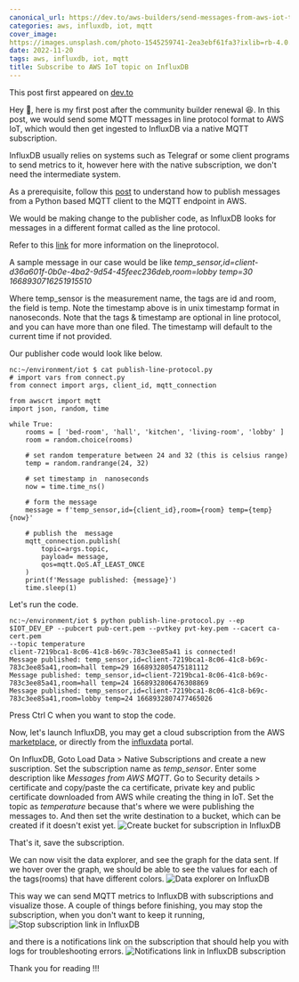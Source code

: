```yaml
---
canonical_url: https://dev.to/aws-builders/send-messages-from-aws-iot-to-influxdb-via-native-mqtt-subscription-3366
categories: aws, influxdb, iot, mqtt
cover_image: 
https://images.unsplash.com/photo-1545259741-2ea3ebf61fa3?ixlib=rb-4.0.3&ixid=MnwxMjA3fDB8MHxwaG90by1wYWdlfHx8fGVufDB8fHx8&auto=format&fit=crop&w=1770&q=80
date: 2022-11-20
tags: aws, influxdb, iot, mqtt
title: Subscribe to AWS IoT topic on InfluxDB
---
```


This post first appeared on [dev.to](https://dev.to/aws-builders/harperdb-on-eks-1bcb)

Hey :wave:, here is my first post after the community builder renewal :satisfied:. In this post, we would send some MQTT messages in line 
protocol format to AWS IoT, which would then get ingested to InfluxDB via a native MQTT subscription.

InfluxDB usually relies on systems such as Telegraf or some client programs to send metrics to it, however here with the native 
subscription, we don't need the intermediate system. 

As a prerequisite, follow this [post](https://dev.to/aws-builders/aws-iot-pubsub-over-mqtt-1oig) to understand how to publish messages from 
a Python based MQTT client to the MQTT endpoint in AWS.

We would be making change to the publisher code, as InfluxDB looks for messages in a different format called as the line protocol.

Refer to this 
[link](https://docs.influxdata.com/influxdb/cloud/reference/syntax/line-protocol/#:~:text=InfluxDB%20uses%20line%20protocol%20to,timestamp%20of%20a%20data%20point.&text=Lines%20separated%20by%20the%20newline,a%20single%20point%20in%20InfluxDB.) 
for more information on the lineprotocol.

A sample message in our case would be like *temp_sensor,id=client-d36a601f-0b0e-4ba2-9d54-45feec236deb,room=lobby temp=30 
1668930716251915510*  

Where temp_sensor is the measurement name, the tags are id and room, the field is temp. Note the timestamp above is in unix timestamp format 
in nanoseconds. Note that the tags & timestamp are optional in line protocol, and you can have more than one filed. The timestamp will 
default to the current time if not provided.

Our publisher code would look like below.
```
nc:~/environment/iot $ cat publish-line-protocol.py 
# import vars from connect.py
from connect import args, client_id, mqtt_connection

from awscrt import mqtt
import json, random, time

while True:
    rooms = [ 'bed-room', 'hall', 'kitchen', 'living-room', 'lobby' ]
    room = random.choice(rooms)
    
    # set random temperature between 24 and 32 (this is celsius range)
    temp = random.randrange(24, 32)
    
    # set timestamp in  nanoseconds
    now = time.time_ns()
    
    # form the message
    message = f'temp_sensor,id={client_id},room={room} temp={temp} {now}'
    
    # publish the  message
    mqtt_connection.publish(
        topic=args.topic,
        payload= message,
        qos=mqtt.QoS.AT_LEAST_ONCE
    )
    print(f'Message published: {message}')
    time.sleep(1)
```

Let's run the code.
```
nc:~/environment/iot $ python publish-line-protocol.py --ep $IOT_DEV_EP --pubcert pub-cert.pem --pvtkey pvt-key.pem --cacert ca-cert.pem 
--topic temperature
client-7219bca1-8c06-41c8-b69c-783c3ee85a41 is connected!
Message published: temp_sensor,id=client-7219bca1-8c06-41c8-b69c-783c3ee85a41,room=hall temp=29 1668932805475181112
Message published: temp_sensor,id=client-7219bca1-8c06-41c8-b69c-783c3ee85a41,room=hall temp=24 1668932806476308869
Message published: temp_sensor,id=client-7219bca1-8c06-41c8-b69c-783c3ee85a41,room=lobby temp=24 1668932807477465026
```

Press Ctrl C when you want to stop the code.

Now, let's launch InfluxDB, you may get a cloud subscription from the AWS 
[marketplace](https://aws.amazon.com/marketplace/pp/prodview-4e7raoxoxsl4y?ref_=unifiedsearch), or directly from the 
[influxdata](https://cloud2.influxdata.com/) portal.

On InfluxDB, Goto Load Data > Native Subscriptions and create a new suscription. Set the subscription name as *temp_sensor*. Enter some 
description like *Messages from AWS MQTT*. Go to Security details > certificate and copy/paste the ca certificate, private key and public 
certificate downloaded from AWS while creating the thing in  IoT. Set the topic as *temperature* because that's where we were publishing the 
messages to. And then set the write destination  to a bucket, which can be created if it doesn't exist yet.
![Create bucket for subscription in InfluxDB](https://dev-to-uploads.s3.amazonaws.com/uploads/articles/s1bdzfhaeh1kfov6asiw.png)

That's it, save  the subscription.

We can now visit the data explorer, and see the graph for the   data sent. If we hover over the graph, we should be able to see the values 
for each of the tags(rooms) that have different colors.
![Data explorer on InfluxDB](https://dev-to-uploads.s3.amazonaws.com/uploads/articles/ejpz8urw9lgitw17rdpt.png)

This way we can send MQTT metrics to InfluxDB with subscriptions and visualize those. A couple of things before finishing, you may stop the 
subscription, when you don't want to keep it running,
![Stop subscription link in InfluxDB](https://dev-to-uploads.s3.amazonaws.com/uploads/articles/ju4u5524akcfd8amo4g3.png)

and there is a notifications link on the subscription that should help you with logs for troubleshooting errors.
![Notifications link in InfluxDB subscription](https://dev-to-uploads.s3.amazonaws.com/uploads/articles/yu1lclrg0z52sk5y4c1l.png)

Thank you for reading !!!
